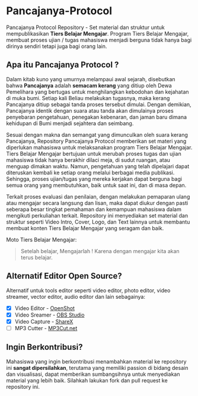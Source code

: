 # Pancajanya-Protocol
Pancajanya Protocol Repository - Set material dan struktur untuk mempublikasikan **Tiers Belajar Mengajar**. Program Tiers Belajar Mengajar, membuat proses ujian / tugas mahasiswa menjadi berguna tidak hanya bagi dirinya sendiri tetapi juga bagi orang lain.

## Apa itu Pancajanya Protocol ?
Dalam kitab kuno yang umurnya melampaui awal sejarah, disebutkan bahwa **Pancajanya** adalah **semacam kerang** yang ditiup oleh Dewa Pemelihara yang bertugas untuk menghilangkan kebodohan dan kejahatan di muka bumi. Setiap kali Beliau melakukan tugasnya, maka kerang Pancajanya ditiup sebagai tanda proses tersebut dimulai. Dengan demikian, Pancajanya identik dengan suara atau tanda akan dimulainya proses penyebaran pengetahuan, penegakan kebenaran, dan jaman baru dimana kehidupan di Bumi menjadi sejahtera dan seimbang.

Sesuai dengan makna dan semangat yang dimunculkan oleh suara kerang Pancajanya, Repository Pancajanya Protocol memberikan set materi yang diperlukan mahasiswa untuk melaksanakan program Tiers Belajar Mengajar. Tiers Belajar Mengajar bertujuan untuk merubah proses tugas dan ujian mahasiswa tidak hanya berakhir dilaci meja, di sudut ruangan, atau menguap dimakan waktu. Namun, pengetahuan yang telah dipelajari dapat diteruskan kembali ke setiap orang melalui berbagai media publikasi. Sehingga, proses ujian/tugas yang mereka kerjakan dapat berguna bagi semua orang yang membutuhkan, baik untuk saat ini, dan di masa depan.

Terkait proses evaluasi dan penilaian, dengan melakukan pemaparan ulang atau mengajar secara langsung dan lisan, maka dapat diukur dengan pasti seberapa besar tingkat pemahaman dan kemampuan mahasiswa dalam mengikuti perkuliahan terkait. Repository ini menyediakan set material dan struktur seperti Video Intro, Cover, Logo, dan Text lainnya untuk membantu membuat konten Tiers Belajar Mengajar yang seragam dan baik.

Moto Tiers Belajar Mengajar:

> Setelah belajar, Mengajarlah ! Karena dengan mengajar kita akan terus belajar.

## Alternatif Editor Open Source?
Alternatif untuk tools editor seperti video editor, photo editor, video streamer, vector editor, audio editor dan lain sebagainya:

- [x] Video Editor - [OpenShot](https://www.openshot.org/)
- [x] Video Sreamer - [OBS Studio](https://obsproject.com/)
- [X] Video Capture - [ShareX](https://getsharex.com/)
- [ ] MP3 Cutter - [MP3Cut.net](https://mp3cut.net/)

## Ingin Berkontribusi?
Mahasiswa yang ingin berkontribusi menambahkan material ke repository ini **sangat dipersilahkan**, terutama yang memiliki passion di bidang desain dan visualisasi, dapat memberikan sumbangsihnya untuk menyediakan material yang lebih baik. Silahkah lakukan fork dan pull request ke repository ini.
